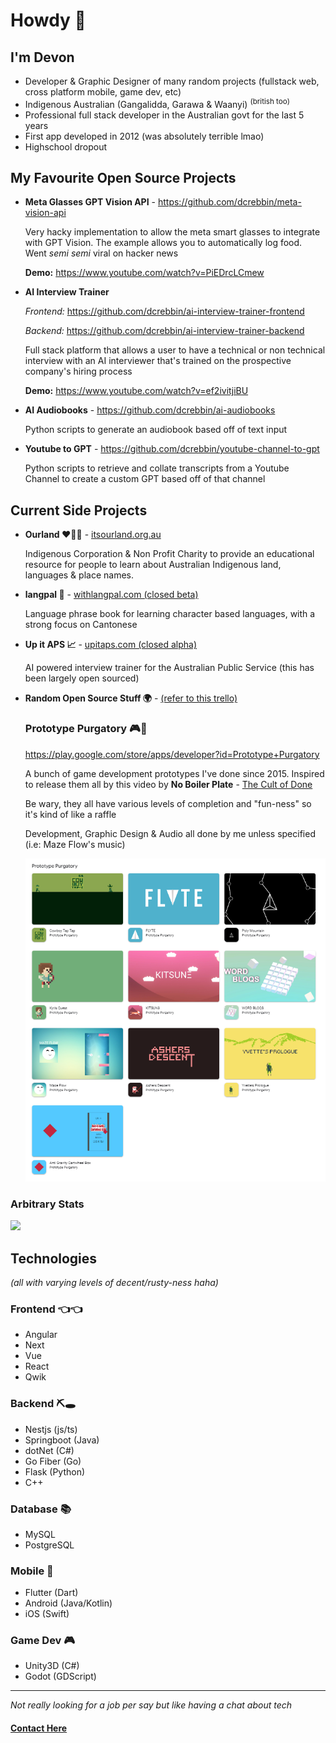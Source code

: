 # Howdy 🤠

## I'm Devon
- Developer & Graphic Designer of many random projects (fullstack web, cross platform mobile, game dev, etc)
- Indigenous Australian (Gangalidda, Garawa & Waanyi) <sup>(british too)</sup>
- Professional full stack developer in the Australian govt for the last 5 years
- First app developed in 2012 (was absolutely terrible lmao)
- Highschool dropout

## My Favourite Open Source Projects

- **Meta Glasses GPT Vision API** - https://github.com/dcrebbin/meta-vision-api

    Very hacky implementation to allow the meta smart glasses to integrate with GPT Vision. The example allows you to automatically log food. Went *semi semi* viral on hacker news 

    **Demo:** https://www.youtube.com/watch?v=PiEDrcLCmew

 - **AI Interview Trainer**

    *Frontend:* https://github.com/dcrebbin/ai-interview-trainer-frontend
    
    *Backend:* https://github.com/dcrebbin/ai-interview-trainer-backend

    Full stack platform that allows a user to have a technical or non technical interview with an AI interviewer that's trained on the prospective company's hiring process 
    
    **Demo:** https://www.youtube.com/watch?v=ef2ivitjiBU

- **AI Audiobooks** - https://github.com/dcrebbin/ai-audiobooks

    Python scripts to generate an audiobook based off of text input

 - **Youtube to GPT** - https://github.com/dcrebbin/youtube-channel-to-gpt

    Python scripts to retrieve and collate transcripts from a Youtube Channel to create a custom GPT based off of that channel


## Current Side Projects

- **Ourland ❤️💛🖤** - [itsourland.org.au](https://itsourland.org.au/)

    Indigenous Corporation & Non Profit Charity to provide an educational resource for people to learn about Australian Indigenous land, languages & place names.

- **langpal 👋** - [withlangpal.com (closed beta)](https://www.withlangpal.com/)
    
    Language phrase book for learning character based languages, with a strong focus on Cantonese

- **Up it APS 📈** - [upitaps.com (closed alpha)](https://www.upitaps.com.au/)

    AI powered interview trainer for the Australian Public Service (this has been largely open sourced)

- **Random Open Source Stuff 🌍** - [(refer to this trello)](https://trello.com/b/6sFAveoP/dcrebbin-open-source)

    ### Prototype Purgatory 🎮📱

    https://play.google.com/store/apps/developer?id=Prototype+Purgatory

    A bunch of game development prototypes I've done since 2015. Inspired to release them all by this video by **No Boiler Plate** - [The Cult of Done](https://www.youtube.com/watch?v=bJQj1uKtnus)

    Be wary, they all have various levels of completion and "fun-ness" so it's kind of like a raffle

    Development, Graphic Design & Audio all done by me unless specified (i.e: Maze Flow's music)

    ![Alt text](/assets/prototype-purgatory.png)

### Arbitrary Stats

![](https://github-readme-stats.vercel.app/api?username=dcrebbin&theme=dark&hide_border=false&include_all_commits=false&count_private=true)<br/>

## Technologies

*(all with varying levels of decent/rusty-ness haha)*

### Frontend 👈👈
- Angular
- Next
- Vue
- React
- Qwik

### Backend ⛏️🕳️
- Nestjs (js/ts)
- Springboot (Java)
- dotNet (C#)
- Go Fiber (Go)
- Flask (Python)
- C++

### Database 📚
- MySQL
- PostgreSQL

### Mobile 📱
- Flutter (Dart)
- Android (Java/Kotlin)
- iOS (Swift)

### Game Dev 🎮
- Unity3D (C#)
- Godot (GDScript)

<hr>

*Not really looking for a job per say but like having a chat about tech*

#### [Contact Here](mailto:devon@artvuu.group)